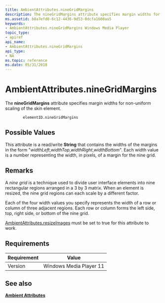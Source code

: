 ```yaml
---
title: AmbientAttributes.nineGridMargins
description: The nineGridMargins attribute specifies margin widths for non-uniform scaling of the skin element.
ms.assetid: b8a7efd0-6c12-4436-9d53-0dcfa1600aa5
keywords:
- AmbientAttributes.nineGridMargins Windows Media Player
topic_type:
- apiref
api_name:
- AmbientAttributes.nineGridMargins
api_type:
- NA
ms.topic: reference
ms.date: 05/31/2018
---
```


# AmbientAttributes.nineGridMargins

The **nineGridMargins** attribute specifies margin widths for non-uniform scaling of the skin element.

``` syntax
        elementID.nineGridMargins
```

## Possible Values

This attribute is a read/write **String** that contains the widths of the margins in the form "*widthLeft*,*widthTop*,*widthRight*,*widthBottom*". Each width value is a number representing the width, in pixels, of a margin for the nine grid.

## Remarks

A *nine grid* is a technique used to divide user interface elements into nine rectangular regions arranged in a 3 by 3 matrix. When an element is resized, the nine grid regions can each scale by a different factor.

Each of the four width values you specify represents the width of a row or column of three adjacent regions. Each row or column forms the left side, top, right side, or bottom of the nine grid.

[AmbientAttributes.resizeImages](ambientattributes-resizeimages.md) must be set to true for this attribute to work.

## Requirements



| Requirement | Value |
|--------------------|------------------------------------|
| Version<br/> | Windows Media Player 11<br/> |



## See also

<dl> <dt>

[**Ambient Attributes**](ambient-attributes.md)
</dt> </dl>

 

 





